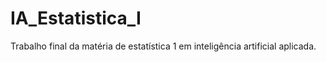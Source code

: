 # IA_Estatistica_I

Trabalho final da matéria de estatística 1 em inteligência artificial aplicada.
